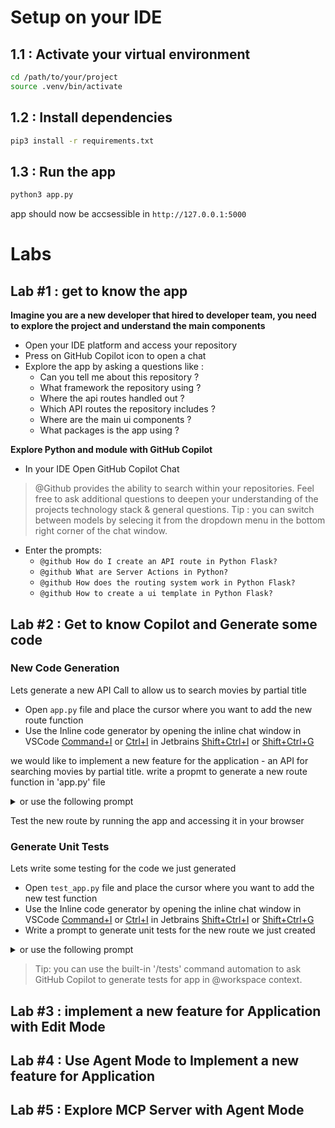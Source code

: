 

# Setup on your IDE

## 1.1 : Activate your virtual environment
```bash
cd /path/to/your/project
source .venv/bin/activate
```
## 1.2 : Install dependencies
```bash
pip3 install -r requirements.txt
```
## 1.3 : Run the app
```bash
python3 app.py
```
app should now be accsessible in `http://127.0.0.1:5000`

# Labs 
##  Lab #1 : get to know the app

**Imagine you are a new developer that hired to developer team, you need to explore the project and understand the main components**
   - Open your IDE platform and access your repository
   - Press on GitHub Copilot icon to open a chat
   - Explore the app by asking a questions like :
      - Can you tell me about this repository ? 
      - What framework the repository using ? 
      - Where the api routes handled out ?  
      - Which API routes the repository includes ?
      - Where are the main ui components ? 
      - What packages is the app using ?

**Explore Python and module with GitHub Copilot**
   - In your IDE Open GitHub Copilot Chat
   > @Github provides the ability to search within your repositories. Feel free to ask additional questions to deepen your understanding of the projects technology stack & general questions.
   > Tip : you can switch between models by selecing it from the dropdown menu in the bottom right corner of the chat window.
   - Enter the prompts: 
      - ```@github How do I create an API route in Python Flask?```
      - ```@github What are Server Actions in Python?```
      - ```@github How does the routing system work in Python Flask?```
      - ```@github How to create a ui template in Python Flask?```  
   
## Lab #2 : Get to know Copilot and Generate some code

### New Code Generation
   Lets generate a new API Call to allow us to search movies by partial title
   - Open `app.py` file and place the cursor where you want to add the new route function
   - Use the Inline code generator by opening the inline chat window 
        in VSCode [Command+I](Mac) or [Ctrl+I](Windows)
        in Jetbrains [Shift+Ctrl+I](Mac) or [Shift+Ctrl+G](Windows)
   
  we would like to implement a new feature for the application - an API for searching movies by partial title.
   write a propmt to generate a new route function in 'app.py' file
   <details>
   <summary>or use the following prompt</summary>
    
    add a new route function that allows me to search for movies by partial title following the implementation instructions:
    - The route should accept a query parameter called 'title' and return a list of movies that contains the partial search.
    - the route should be called '/api/search' and accept a query parameter called 'query'.
   </details>
   
   Test the new route by running the app and accessing it in your browser

### Generate Unit Tests

   Lets write some testing for the code we just generated
   - Open `test_app.py` file and place the cursor where you want to add the new test function
   - Use the Inline code generator by opening the inline chat window 
        in VSCode [Command+I](Mac) or [Ctrl+I](Windows)
        in Jetbrains [Shift+Ctrl+I](Mac) or [Shift+Ctrl+G](Windows)
   - Write a prompt to generate unit tests for the new route we just created
   <details>
   <summary>or use the following prompt</summary>
    
    add unit test module that tests all application routes in the 'app.py' file.  
    The tests should cover positive test cases and negative test cases for each route.
    The tests should be written in the 'test_app.py' file and use the unittest framework.
   </details>

   >Tip: you can use the built-in '/tests' command automation to ask GitHub Copilot to generate tests for app in @workspace context.

## Lab #3 : implement a new feature for Application with Edit Mode

## Lab #4 : Use Agent Mode to Implement a new feature for Application

## Lab #5 : Explore MCP Server with Agent Mode